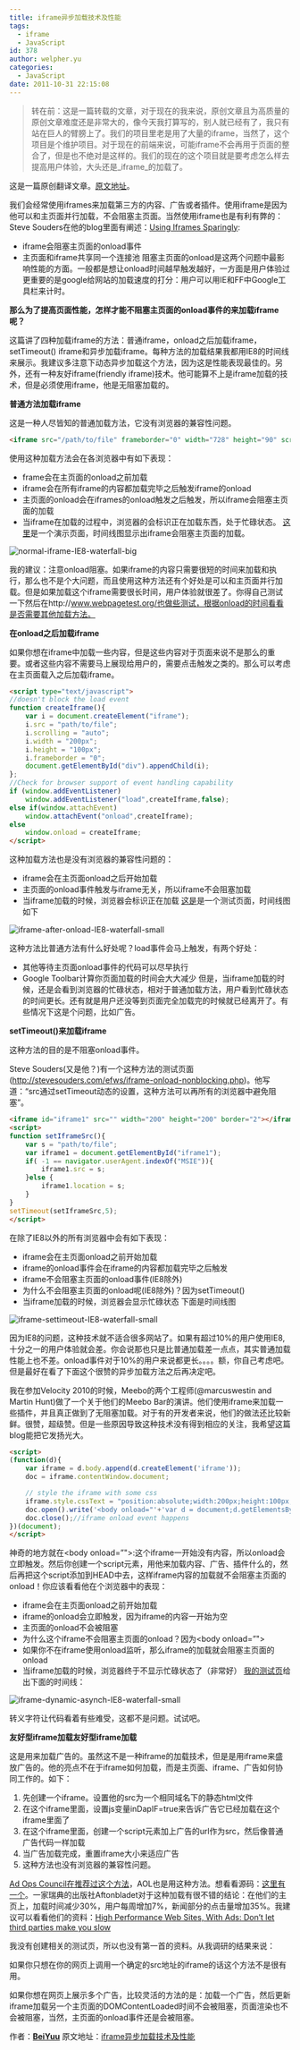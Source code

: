 ```yaml
---
title: iframe异步加载技术及性能
tags:
  - iframe
  - JavaScript
id: 378
author: welpher.yu
categories:
  - JavaScript
date: 2011-10-31 22:15:08
---
```


> 转在前：这是一篇转载的文章，对于现在的我来说，原创文章且为高质量的原创文章难度还是非常大的，像今天我打算写的，别人就已经有了，我只有站在巨人的臂膀上了。我们的项目里老是用了大量的iframe，当然了，这个项目是个维护项目。对于现在的前端来说，可能iframe不会再用于页面的整合了，但是也不绝对是这样的。我们的现在的这个项目就是要考虑怎么样去提高用户体验，大头还是_iframe_的加载了。


这是一篇原创翻译文章。[原文地址](http://www.aaronpeters.nl/blog/iframe-loading-techniques-performance?utm_source=feedburner&amp;utm_medium=feed&amp;utm_campaign=Feed:+aaronpeters+(Aaron+Peters))。

我们会经常使用iframes来加载第三方的内容、广告或者插件。使用iframe是因为他可以和主页面并行加载，不会阻塞主页面。当然使用iframe也是有利有弊的：Steve Souders在他的blog里面有阐述：[Using Iframes Sparingly](http://www.stevesouders.com/blog/2009/06/03/using-iframes-sparingly/):

*   iframe会阻塞主页面的onload事件
*   主页面和iframe共享同一个连接池
阻塞主页面的onload是这两个问题中最影响性能的方面。一般都是想让onload时间越早触发越好，一方面是用户体验过更重要的是google给网站的加载速度的打分：用户可以用IE和FF中Google工具栏来计时。

**那么为了提高页面性能，怎样才能不阻塞主页面的onload事件的来加载iframe呢？**

这篇讲了四种加载iframe的方法：普通iframe，onload之后加载iframe，setTimeout() iframe和异步加载iframe。每种方法的加载结果我都用IE8的时间线来展示。我建议多注意下动态异步加载这个方法，因为这是性能表现最佳的。另外，还有一种友好iframe(friendly iframe)技术。他可能算不上是iframe加载的技术，但是必须使用iframe，他是无阻塞加载的。

**普通方法加载iframe**

这是一种人尽皆知的普通加载方法，它没有浏览器的兼容性问题。

``` html
<iframe src="/path/to/file" frameborder="0" width="728" height="90" scrolling="auto"></iframe>
```
使用这种加载方法会在各浏览器中有如下表现：

*   frame会在主页面的onload之前加载
*   iframe会在所有iframe的内容都加载完毕之后触发iframe的onload
*   主页面的onload会在iframes的onload触发之后触发，所以iframe会阻塞主页面的加载
*   当iframe在加载的过程中，浏览器的会标识正在加载东西，处于忙碌状态。
[这里](http://www.aaronpeters.nl/sandbox/wpo/iframe-normal.html)是一个演示页面，时间线图显示出iframe会阻塞主页面的加载。

![](/imgs/2011/normal-iframe-IE8-waterfall-big.png "normal-iframe-IE8-waterfall-big")

我的建议：注意onload阻塞。如果iframe的内容只需要很短的时间来加载和执行，那么也不是个大问题，而且使用这种方法还有个好处是可以和主页面并行加载。但是如果加载这个iframe需要很长时间，用户体验就很差了。你得自己测试一下然后在http://www.webpagetest.org/也做些测试，根据onload的时间看看是否需要其他加载方法。

**在onload之后加载iframe**

如果你想在iframe中加载一些内容，但是这些内容对于页面来说不是那么的重要。或者这些内容不需要马上展现给用户的，需要点击触发之类的。那么可以考虑在主页面载入之后加载iframe。

``` html
<script type="text/javascript">
//doesn't block the load event
function createIframe(){
    var i = document.createElement("iframe");
    i.src = "path/to/file";
    i.scrolling = "auto";
    i.width = "200px";
    i.height = "100px";
    i.frameborder = "0";
    document.getElementById("div").appendChild(i);
};
//Check for browser support of event handling capability
if (window.addEventListener)
	window.addEventListener("load",createIframe,false);
else if(window.attachEvent)
	window.attachEvent("onload",createIframe);
else 
	window.onload = createIframe;
</script>
```
这种加载方法也是没有浏览器的兼容性问题的：

*   iframe会在主页面onload之后开始加载
*   主页面的onload事件触发与iframe无关，所以iframe不会阻塞加载
*   当iframe加载的时候，浏览器会标识正在加载
[这是](http://www.aaronpeters.nl/sandbox/wpo/iframe-dynamic-after-onload.html)是一个测试页面，时间线图如下

![](/imgs/2011/iframe-after-onload-IE8-waterfall-small.png "iframe-after-onload-IE8-waterfall-small")

这种方法比普通方法有什么好处呢？load事件会马上触发，有两个好处：

*   其他等待主页面onload事件的代码可以尽早执行
*   Google Toolbar计算你页面加载的时间会大大减少
但是，当iframe加载的时候，还是会看到浏览器的忙碌状态，相对于普通加载方法，用户看到忙碌状态的时间更长。还有就是用户还没等到页面完全加载完的时候就已经离开了。有些情况下这是个问题，比如广告。

**setTimeout()来加载iframe**

这种方法的目的是不阻塞onload事件。

Steve Souders(又是他？)有一个这种方法的测试页面(http://stevesouders.com/efws/iframe-onload-nonblocking.php)。他写道：“src通过setTimeout动态的设置，这种方法可以再所有的浏览器中避免阻塞”。

``` html 
<iframe id="iframe1" src="" width="200" height="200" border="2"></iframe>
<script>
function setIframeSrc(){
    var s = "path/to/file";
    var iframe1 = document.getElementById("iframe1");
    if( -1 == navigator.userAgent.indexOf("MSIE")){
        iframe1.src = s;
    }else {
        iframe1.location = s;
    }
}
setTimeout(setIframeSrc,5);
</script>
```
在除了IE8以外的所有浏览器中会有如下表现：

*   iframe会在主页面onload之前开始加载
*   iframe的onload事件会在iframe的内容都加载完毕之后触发
*   iframe不会阻塞主页面的onload事件(IE8除外)
*   为什么不会阻塞主页面的onload呢(IE8除外)？因为setTimeout()
*   当iframe加载的时候，浏览器会显示忙碌状态
下面是时间线图

![](/imgs/2011/iframe-settimeout-IE8-waterfall-small.png "iframe-settimeout-IE8-waterfall-small")

因为IE8的问题，这种技术就不适合很多网站了。如果有超过10%的用户使用IE8,十分之一的用户体验就会差。你会说那也只是比普通加载差一点点，其实普通加载性能上也不差。onload事件对于10%的用户来说都更长。。。。额，你自己考虑吧。但是最好在看了下面这个很赞的异步加载方法之后再决定吧。

我在参加Velocity 2010的时候，Meebo的两个工程师(@marcuswestin and Martin Hunt)做了一个关于他们的Meebo Bar的演讲。他们使用iframe来加载一些插件，并且真正做到了无阻塞加载。对于有的开发者来说，他们的做法还比较新鲜。很赞，超级赞。但是一些原因导致这种技术没有得到相应的关注，我希望这篇blog能把它发扬光大。

``` html
<script>
(function(d){
    var iframe = d.body.append(d.createElement('iframe'));
    doc = iframe.contentWindow.document;

    // style the iframe with some css
    iframe.style.cssText = "position:absolute;width:200px;height:100px;left:0px";
    doc.open().write('<body onload="'+'var d = document;d.getElementsByTagName(\'head\')[0].'+'appendChild(d.createElement(\'script\')).src'+'=\'\/path\/to\/file\'">');
    doc.close();//iframe onload event happens
})(document);
</script>
```
神奇的地方就在\<body onload=”">:这个iframe一开始没有内容，所以onload会立即触发。然后你创建一个script元素，用他来加载内容、广告、插件什么的，然后再把这个script添加到HEAD中去，这样iframe内容的加载就不会阻塞主页面的onload！你应该看看他在个浏览器中的表现：

*   iframe会在主页面onload之前开始加载
*   iframe的onload会立即触发，因为iframe的内容一开始为空
*   主页面的onload不会被阻塞
*   为什么这个iframe不会阻塞主页面的onload？因为\<body onload=”">
*   如果你不在iframe使用onload监听，那么iframe的加载就会阻塞主页面的onload
*   当iframe加载的时候，浏览器终于不显示忙碌状态了（非常好）
[我的测试页](http://www.aaronpeters.nl/sandbox/wpo/iframe-dynamic-asynch.html)给出下面的时间线：

![](/imgs/2011/iframe-dynamic-asynch-IE8-waterfall-small.png "iframe-dynamic-asynch-IE8-waterfall-small")

转义字符让代码看着有些难受，这都不是问题。试试吧。

**友好型iframe加载友好型iframe加载**

这是用来加载广告的。虽然这不是一种iframe的加载技术，但是是用iframe来盛放广告的。他的亮点不在于iframe如何加载，而是主页面、iframe、广告如何协同工作的。如下：

1.  先创建一个iframe。设置他的src为一个相同域名下的静态html文件
2.  在这个iframe里面，设置js变量inDapIF=true来告诉广告它已经加载在这个iframe里面了
3.  在这个iframe里面，创建一个script元素加上广告的url作为src，然后像普通广告代码一样加载
4.  当广告加载完成，重置iframe大小来适应广告
5.  这种方法也没有浏览器的兼容性问题。

[Ad Ops Council在推荐过这个方法](http://www.iab.net/media/file/rich_media_ajax_best_practices.pdf)，AOL也是用这种方法。想看看源码：[这里有一个](http://www.artzstudio.com/files/fif-demo/)。一家瑞典的出版社Aftonbladet对于这种加载有很不错的结论：在他们的主页上，加载时间减少30%，用户每周增加7%，新闻部分的点击量增加35%。我建议可以看看他们的资料：[High Performance Web Sites, With Ads: Don’t let third parties make you slow](http://www.slideshare.net/jarlund/hign-performance-web-sites-with-ads-dont-let-third-parties-make-you-slow)

我没有创建相关的测试页，所以也没有第一首的资料。从我调研的结果来说：

如果你只想在你的网页上调用一个确定的src地址的iframe的话这个方法不是很有用。

如果你想在网页上展示多个广告，比较灵活的方法的是：加载一个广告，然后更新iframe加载另一个主页面的DOMContentLoaded时间不会被阻塞，页面渲染也不会被阻塞，当然，主页面的onload事件还是会被阻塞。


作者：[**BeiYuu**](http://cnblogs.com/beiyuu)
原文地址：[iframe异步加载技术及性能](http://www.cnblogs.com/cnwgy/archive/2011/08/20/2147078.html)